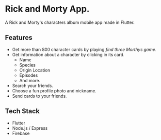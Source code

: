 # Rick and Morty App.

A Rick and Morty's characters album mobile app made in Flutter.

## Features

* Get more than 800 character cards by playing _find three Morthys game_.
* Get information about a character by clicking in its card.
    * Name
    * Species
    * Origin Location
    * Episodes
    * And more.
* Search your friends.
* Choose a fun profile photo and nickname.
* Send cards to your friends.

## Tech Stack
- Flutter
- Node.js / Express
- Firebase 
